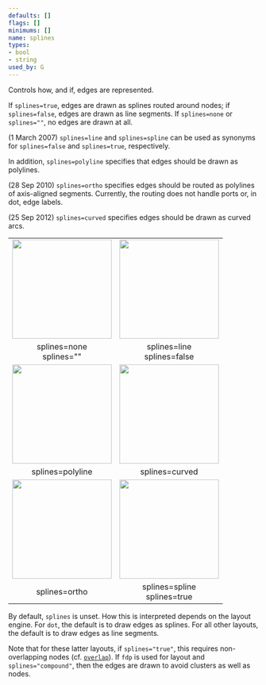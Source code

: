 ```yaml
---
defaults: []
flags: []
minimums: []
name: splines
types:
- bool
- string
used_by: G
---
```

Controls how, and if, edges are represented.

If `splines=true`, edges are drawn as splines routed around nodes; if
`splines=false`, edges are drawn as line segments. If `splines=none` or
`splines=""`, no edges are drawn at all.

(1 March 2007) `splines=line` and `splines=spline` can be
used as synonyms for `splines=false` and `splines=true`, respectively.

In addition, `splines=polyline` specifies that edges should be drawn as
polylines.

(28 Sep 2010) `splines=ortho` specifies edges should be
routed as polylines of axis-aligned segments. Currently, the routing
does not handle ports or, in dot, edge labels.

(25 Sep 2012) `splines=curved` specifies edges should be drawn as curved
arcs.

<TABLE STYLE="border-spacing: 20px;">
<TR>
    <TD><IMG WIDTH="200" SRC="spline_none.png"></TD>
    <TD><IMG WIDTH="200" SRC="spline_line.png"></TD>
</TR>
<TR>
    <TD STYLE="text-align: center;">splines=none<BR>splines=""</TD>
    <TD STYLE="text-align: center;">splines=line<BR>splines=false</TD>
</TR>
<TR>
    <TD><IMG WIDTH="200" SRC="spline_polyline.png"></TD>
    <TD><IMG WIDTH="200" SRC="spline_curved.png"></TD>
</TR>
<TR>
    <TD STYLE="text-align: center;">splines=polyline</TD>
    <TD STYLE="text-align: center;">splines=curved</TD>
</TR>
<TR>
    <TD><IMG WIDTH="200" SRC="spline_ortho.png"></TD>
    <TD><IMG WIDTH="200" SRC="spline_spline.png"></TD>
</TR>
<TR>
    <TD STYLE="text-align: center;">splines=ortho</TD>
    <TD STYLE="text-align: center;">splines=spline<BR>splines=true</TD>
</TR>
</TABLE>

By default, `splines` is unset. How this is interpreted depends on
the layout engine. For `dot`, the default is to draw edges as splines. For all
other layouts, the default is to draw edges as line segments.

Note that for these latter layouts, if `splines="true"`, this
requires non-overlapping nodes (cf. [`overlap`](#d:overlap)).
If `fdp` is used for layout and `splines="compound"`, then the edges are
drawn to avoid clusters as well as nodes.
